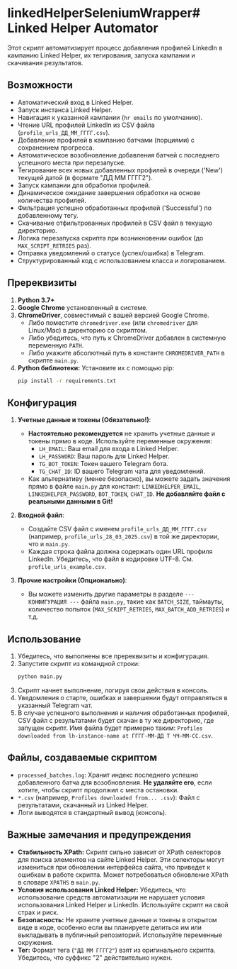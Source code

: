 # linkedHelperSeleniumWrapper# Linked Helper Automator

Этот скрипт автоматизирует процесс добавления профилей LinkedIn в кампанию Linked Helper, их тегирования, запуска кампании и скачивания результатов.

## Возможности

* Автоматический вход в Linked Helper.
* Запуск инстанса Linked Helper.
* Навигация к указанной кампании (`hr emails` по умолчанию).
* Чтение URL профилей LinkedIn из CSV файла (`profile_urls_ДД_ММ_ГГГГ.csv`).
* Добавление профилей в кампанию батчами (порциями) с сохранением прогресса.
* Автоматическое возобновление добавления батчей с последнего успешного места при перезапуске.
* Тегирование всех новых добавленных профилей в очереди ('New') текущей датой (в формате "ДД ММ ГГГГ2").
* Запуск кампании для обработки профилей.
* Динамическое ожидание завершения обработки на основе количества профилей.
* Фильтрация успешно обработанных профилей ('Successful') по добавленному тегу.
* Скачивание отфильтрованных профилей в CSV файл в текущую директорию.
* Логика перезапуска скрипта при возникновении ошибок (до `MAX_SCRIPT_RETRIES` раз).
* Отправка уведомлений о статусе (успех/ошибка) в Telegram.
* Структурированный код с использованием класса и логированием.

## Пререквизиты

1.  **Python 3.7+**
2.  **Google Chrome** установленный в системе.
3.  **ChromeDriver**, совместимый с вашей версией Google Chrome.
    * Либо поместите `chromedriver.exe` (или `chromedriver` для Linux/Mac) в директорию со скриптом.
    * Либо убедитесь, что путь к ChromeDriver добавлен в системную переменную `PATH`.
    * Либо укажите абсолютный путь в константе `CHROMEDRIVER_PATH` в скрипте `main.py`.
4.  **Python библиотеки:** Установите их с помощью pip:
    ```bash
    pip install -r requirements.txt
    ```

## Конфигурация

1.  **Учетные данные и токены (Обязательно!)**:
    * **Настоятельно рекомендуется** не хранить учетные данные и токены прямо в коде. Используйте переменные окружения:
        * `LH_EMAIL`: Ваш email для входа в Linked Helper.
        * `LH_PASSWORD`: Ваш пароль для Linked Helper.
        * `TG_BOT_TOKEN`: Токен вашего Telegram бота.
        * `TG_CHAT_ID`: ID вашего Telegram чата для уведомлений.
    * Как альтернативу (менее безопасно), вы можете задать значения прямо в файле `main.py` для констант: `LINKEDHELPER_EMAIL`, `LINKEDHELPER_PASSWORD`, `BOT_TOKEN`, `CHAT_ID`. **Не добавляйте файл с реальными данными в Git!**

2.  **Входной файл**:
    * Создайте CSV файл с именем `profile_urls_ДД_ММ_ГГГГ.csv` (например, `profile_urls_28_03_2025.csv`) в той же директории, что и `main.py`.
    * Каждая строка файла должна содержать один URL профиля LinkedIn. Убедитесь, что файл в кодировке UTF-8. См. `profile_urls_example.csv`.

3.  **Прочие настройки (Опционально)**:
    * Вы можете изменить другие параметры в разделе `--- КОНФИГУРАЦИЯ ---` файла `main.py`, такие как `BATCH_SIZE`, таймауты, количество попыток (`MAX_SCRIPT_RETRIES`, `MAX_BATCH_ADD_RETRIES`) и т.д.

## Использование

1.  Убедитесь, что выполнены все пререквизиты и конфигурация.
2.  Запустите скрипт из командной строки:
    ```bash
    python main.py
    ```
3.  Скрипт начнет выполнение, логируя свои действия в консоль.
4.  Уведомления о старте, ошибках и завершении будут отправляться в указанный Telegram чат.
5.  В случае успешного выполнения и наличия обработанных профилей, CSV файл с результатами будет скачан в ту же директорию, где запущен скрипт. Имя файла будет примерно таким: `Profiles downloaded from lh-instance-name at ГГГГ-ММ-ДД T ЧЧ-ММ-СС.csv`.

## Файлы, создаваемые скриптом

* `processed_batches.log`: Хранит индекс последнего успешно добавленного батча для возобновления. **Не удаляйте его**, если хотите, чтобы скрипт продолжил с места остановки.
* `*.csv` (например, `Profiles downloaded from... .csv`): Файл с результатами, скачанный из Linked Helper.
* Логи выводятся в стандартный вывод (консоль).

## Важные замечания и предупреждения

* **Стабильность XPath:** Скрипт сильно зависит от XPath селекторов для поиска элементов на сайте Linked Helper. Эти селекторы могут измениться при обновлении интерфейса сайта, что приведет к ошибкам в работе скрипта. Может потребоваться обновление XPath в словаре `XPATHS` в `main.py`.
* **Условия использования Linked Helper:** Убедитесь, что использование средств автоматизации не нарушает условия использования Linked Helper и LinkedIn. Используйте скрипт на свой страх и риск.
* **Безопасность:** Не храните учетные данные и токены в открытом виде в коде, особенно если вы планируете делиться им или выкладывать в публичный репозиторий. Используйте переменные окружения.
* **Тег:** Формат тега (`"ДД ММ ГГГГ2"`) взят из оригинального скрипта. Убедитесь, что суффикс "2" действительно нужен.